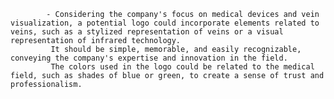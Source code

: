 			- Considering the company's focus on medical devices and vein visualization, a potential logo could incorporate elements related to veins, such as a stylized representation of veins or a visual representation of infrared technology.
			 It should be simple, memorable, and easily recognizable, conveying the company's expertise and innovation in the field.
			 The colors used in the logo could be related to the medical field, such as shades of blue or green, to create a sense of trust and professionalism.



